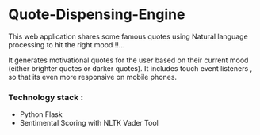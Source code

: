 # Quote-Dispensing-Engine
This web application shares some famous quotes using Natural language processing to hit the right mood !!...

It generates motivational quotes for the user based on their current mood (either brighter quotes or darker quotes).
It includes touch event listeners , so that its even more responsive on mobile phones.

### Technology stack :
- Python Flask
- Sentimental Scoring with NLTK Vader Tool

